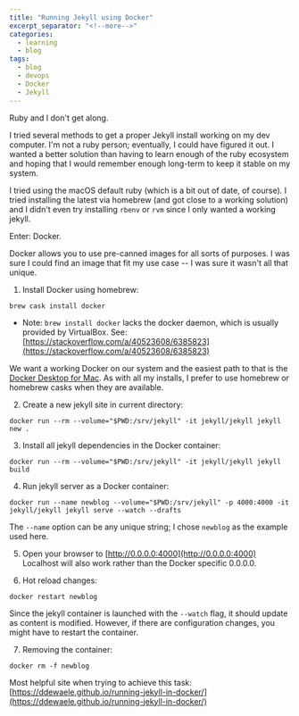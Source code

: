 ```yaml
---
title: "Running Jekyll using Docker"
excerpt_separator: "<!--more-->"
categories:
  - learning
  - blog
tags:
  - blog
  - devops
  - Docker
  - Jekyll
---
```


Ruby and I don't get along.

<!--more-->

I tried several methods to get a proper Jekyll install working on my dev computer. I'm not a ruby person; eventually, I could have figured it out. I wanted a better solution than having to learn enough of the ruby ecosystem and hoping that I would remember enough long-term to keep it stable on my system.

I tried using the macOS default ruby (which is a bit out of date, of course). I tried installing the latest via homebrew (and got close to a working solution) and I didn't even try installing `rbenv` or `rvm` since I only wanted a working jekyll.

Enter: Docker.

Docker allows you to use pre-canned images for all sorts of purposes. I was sure I could find an image that fit my use case -- I was sure it wasn't all that unique.

1. Install Docker using homebrew:
```
brew cask install docker
```
- Note: `brew install docker` lacks the docker daemon, which is usually provided by VirtualBox. See: [https://stackoverflow.com/a/40523608/6385823](https://stackoverflow.com/a/40523608/6385823)

We want a working Docker on our system and the easiest path to that is the [Docker Desktop for Mac](https://hub.docker.com/editions/community/docker-ce-desktop-mac). As with all my installs, I prefer to use homebrew or homebrew casks when they are available.

2. Create a new jekyll site in current directory:
```
docker run --rm --volume="$PWD:/srv/jekyll" -it jekyll/jekyll jekyll new .
```

3. Install all jekyll dependencies in the Docker container:
```
docker run --rm --volume="$PWD:/srv/jekyll" -it jekyll/jekyll jekyll build
```

4. Run jekyll server as a Docker container:
```
docker run --name newblog --volume="$PWD:/srv/jekyll" -p 4000:4000 -it jekyll/jekyll jekyll serve --watch --drafts
```
The `--name` option can be any unique string; I chose `newblog` as the example used here.

5. Open your browser to [http://0.0.0.0:4000](http://0.0.0.0:4000)
Localhost will also work rather than the Docker specific 0.0.0.0.

6. Hot reload changes:
```
docker restart newblog
```
Since the jekyll container is launched with the `--watch` flag, it should update as content is modified. However, if there are configuration changes, you might have to restart the container.

7. Removing the container:
```
docker rm -f newblog
```

Most helpful site when trying to achieve this task: [https://ddewaele.github.io/running-jekyll-in-docker/](https://ddewaele.github.io/running-jekyll-in-docker/)
